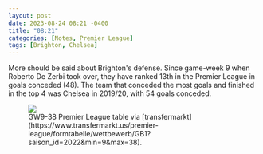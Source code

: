 ```yaml
---
layout: post
date: 2023-08-24 08:21 -0400
title: "08:21"
categories: [Notes, Premier League]
tags: [Brighton, Chelsea]
---
```


More should be said about Brighton's defense. Since game-week 9 when Roberto De Zerbi took over, they have ranked 13th in the Premier League in goals conceded (48). The team that conceded the most goals and finished in the top 4 was Chelsea in 2019/20, with 54 goals conceded.

<figure>
    <img src="https://i.imgur.com/puB8kjZ.jpg">
    <figcaption>GW9-38 Premier League table via [transfermarkt](https://www.transfermarkt.us/premier-league/formtabelle/wettbewerb/GB1?saison_id=2022&min=9&max=38).</figcaption>
</figure> 


